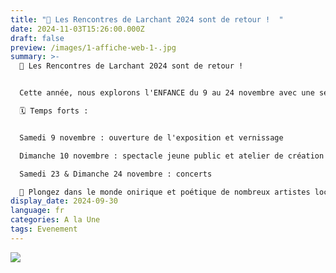 ```yaml
---
title: "📣 Les Rencontres de Larchant 2024 sont de retour !  "
date: 2024-11-03T15:26:00.000Z
draft: false
preview: /images/1-affiche-web-1-.jpg
summary: >-
  📣 Les Rencontres de Larchant 2024 sont de retour !


  Cette année, nous explorons l'ENFANCE du 9 au 24 novembre avec une série d’événements gratuits : expositions, ateliers, spectacles, conférences, et concerts. De quoi éveiller la créativité et offrir des moments de partage intergénérationnel !

  🗓️ Temps forts :


  Samedi 9 novembre : ouverture de l'exposition et vernissage

  Dimanche 10 novembre : spectacle jeune public et atelier de création

  Samedi 23 & Dimanche 24 novembre : concerts

  🎨 Plongez dans le monde onirique et poétique de nombreux artistes locaux et découvrez une variété de créations inspiré
display_date: 2024-09-30
language: fr
categories: A la Une
tags: Evenement
---
```

![](/images/1-affiche-web-1-.jpg)
